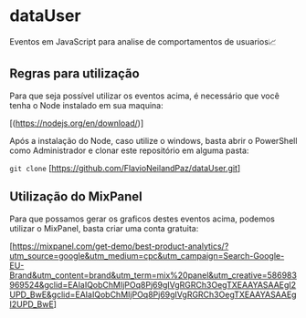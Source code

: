 # dataUser
Eventos em JavaScript para analise de comportamentos de usuarios📈

## Regras para utilização

Para que seja possível utilizar os eventos acima, é necessário que você tenha o Node instalado em sua maquina: 

[(https://nodejs.org/en/download/)]

Após a instalação do Node, caso utilize o windows, basta abrir o PowerShell como Administrador e clonar este repositório em alguma pasta: 

```git clone``` [https://github.com/FlavioNeilandPaz/dataUser.git]

## Utilização do MixPanel

Para que possamos gerar os graficos destes eventos acima, podemos utilizar o MixPanel, basta criar uma conta gratuita: 

[https://mixpanel.com/get-demo/best-product-analytics/?utm_source=google&utm_medium=cpc&utm_campaign=Search-Google-EU-Brand&utm_content=brand&utm_term=mix%20panel&utm_creative=586983969524&gclid=EAIaIQobChMIjPOq8Pj69gIVgRGRCh3OegTXEAAYASAAEgI2UPD_BwE&gclid=EAIaIQobChMIjPOq8Pj69gIVgRGRCh3OegTXEAAYASAAEgI2UPD_BwE]
